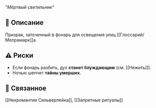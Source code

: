 *"Мёртвый светильник"*

## 📜 Описание
Призрак, заточенный в фонарь для освещения улиц [[Глоссарий/Мелрамарк]]а.

## ⚠️ Риски
- Если фонарь разбить, дух **станет блуждающим** (см. [[Нежить]]).
- Ночью шепчет **тайны умерших**.

## 🔗 Связанное
[[Некромантия Сильверлейка]], [[Запретные ритуалы]]